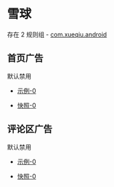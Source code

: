 # 雪球

存在 2 规则组 - [com.xueqiu.android](/src/apps/com.xueqiu.android.ts)

## 首页广告

默认禁用

- [示例-0](https://m.gkd.li/33366298/d05d1eec-cda5-4d37-a494-8eef7b7871dd)

- [快照-0](https://i.gkd.li/i/13388227)

## 评论区广告

默认禁用

- [示例-0](https://m.gkd.li/33366298/b223cc74-fd4f-45a2-89ab-4a18ddffc01c)

- [快照-0](https://i.gkd.li/i/13388361)
